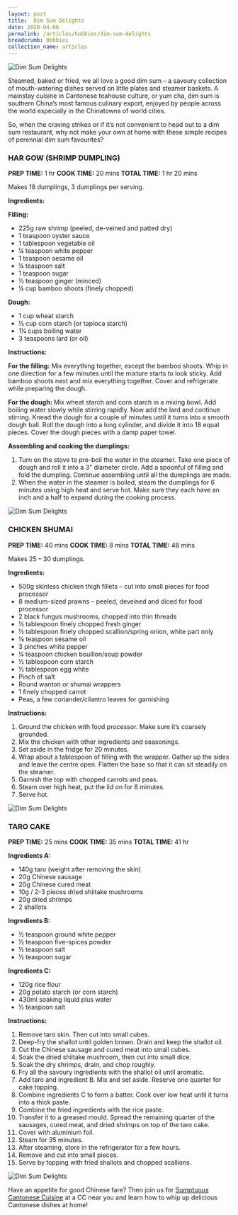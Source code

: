 ```yaml
---
layout: post
title:  Dim Sum Delights
date: 2020-04-06
permalink: /articles/hobbies/dim-sum-delights
breadcrumb: Hobbies
collection_name: articles
---
```

![Dim Sum Delights](/images/content-articles/hobbies/dim-sum-delights-img1.jpg)

Steamed, baked or fried, we all love a good dim sum – a savoury collection of mouth-watering dishes served on little plates and steamer baskets. A mainstay cuisine in Cantonese teahouse culture, or yum cha, dim sum is southern China’s most famous culinary export, enjoyed by people across the world especially in the Chinatowns of world cities.

So, when the craving strikes or if it’s not convenient to head out to a dim sum restaurant, why not make your own at home with these simple recipes of perennial dim sum favourites?

### HAR GOW (SHRIMP DUMPLING)

**PREP TIME:** 
1 hr
**COOK TIME:** 
20 mins
**TOTAL TIME:** 
1 hr 20 mins

Makes 18 dumplings, 3 dumplings per serving.

**Ingredients:**

**Filling:**  
- 225g raw shrimp (peeled, de-veined and patted dry)
- 1 teaspoon oyster sauce
- 1 tablespoon vegetable oil
- ¼ teaspoon white pepper
- 1 teaspoon sesame oil
- ¼ teaspoon salt
- 1 teaspoon sugar
- ½ teaspoon ginger (minced)
- ¼ cup bamboo shoots (finely chopped)

**Dough:**
- 1 cup wheat starch
- ½ cup corn starch (or tapioca starch)
- 1¼ cups boiling water
- 3 teaspoons lard (or oil)

**Instructions:**

**For the filling:**
Mix everything together, except the bamboo shoots. Whip in one direction for a few minutes until the mixture starts to look sticky. Add bamboo shoots next and mix everything together. Cover and refrigerate while preparing the dough.

**For the dough:**
Mix wheat starch and corn starch in a mixing bowl. Add boiling water slowly while stirring rapidly. Now add the lard and continue stirring. Knead the dough for a couple of minutes until it turns into a smooth dough ball. Roll the dough into a long cylinder, and divide it into 18 equal pieces. Cover the dough pieces with a damp paper towel.

**Assembling and cooking the dumplings:**
1. Turn on the stove to pre-boil the water in the steamer. Take one piece of dough and roll it into a 3" diameter circle. Add a spoonful of filling and fold the dumpling. Continue assembling until all the dumplings are made.
2.	When the water in the steamer is boiled, steam the dumplings for 6 minutes using high heat and serve hot. Make sure they each have an inch and a half to expand during the cooking process.

![Dim Sum Delights](/images/content-articles/hobbies/dim-sum-delights-img2.jpg)


### CHICKEN SHUMAI

**PREP TIME:** 
40 mins
**COOK TIME:** 
8 mins
**TOTAL TIME:** 
48 mins

Makes 25 – 30 dumplings.

**Ingredients:**
- 500g skinless chicken thigh fillets – cut into small pieces for food processor 
- 8 medium-sized prawns – peeled, deveined and diced for food processor
- 2 black fungus mushrooms, chopped into thin threads
- ½ tablespoon finely chopped fresh ginger
- ½ tablespoon finely chopped scallion/spring onion, white part only
- ⅛ teaspoon sesame oil
- 3 pinches white pepper
- ¼ teaspoon chicken bouillon/soup powder
- ½ tablespoon corn starch
- ½ tablespoon egg white
- Pinch of salt
- Round wanton or shumai wrappers
- 1 finely chopped carrot  
- Peas, a few coriander/cilantro leaves for garnishing

**Instructions:**
1. Ground the chicken with food processor. Make sure it’s coarsely grounded.
2. Mix the chicken with other ingredients and seasonings. 
3. Set aside in the fridge for 20 minutes.
4. Wrap about a tablespoon of filling with the wrapper. Gather up the sides and leave the centre open. Flatten the base so that it can sit steadily on the steamer. 
5. Garnish the top with chopped carrots and peas.
6. Steam over high heat, put the lid on for 8 minutes.
7. Serve hot.

![Dim Sum Delights](/images/content-articles/hobbies/dim-sum-delights-img3.jpg)


### TARO CAKE

**PREP TIME:** 
25 mins
**COOK TIME:** 
35 mins
**TOTAL TIME:** 
41 hr

**Ingredients A:**
- 140g taro (weight after removing the skin)
- 20g Chinese sausage
- 20g Chinese cured meat
- 10g / 2-3 pieces dried shiitake mushrooms
- 20g dried shrimps
- 2 shallots

**Ingredients B:**
- ½ teaspoon ground white pepper
- ½ teaspoon five-spices powder
- ½ teaspoon salt
- ½ teaspoon sugar

**Ingredients C:**
- 120g rice flour
- 20g potato starch (or corn starch)
- 430ml soaking liquid plus water
- ½ teaspoon salt

**Instructions:**
1. Remove taro skin. Then cut into small cubes.
2. Deep-fry the shallot until golden brown. Drain and keep the shallot oil.
3. Cut the Chinese sausage and cured meat into small cubes.
4. Soak the dried shiitake mushroom, then cut into small dice.
5. Soak the dry shrimps, drain, and chop roughly.
6. Fry all the savoury ingredients with the shallot oil until aromatic.
7. Add taro and ingredient B. Mix and set aside. Reserve one quarter for cake topping.
8. Combine ingredients C to form a batter. Cook over low heat until it turns into a thick paste.
9. Combine the fried ingredients with the rice paste.
10. Transfer it to a greased mould. Spread the remaining quarter of the sausages, cured meat, and dried shrimps on top of the taro cake.
11. Cover with aluminium foil.
12. Steam for 35 minutes.
13. After steaming, store in the refrigerator for a few hours.
14. Remove and cut into small pieces.
15. Serve by topping with fried shallots and chopped scallions.

 ![Dim Sum Delights](/images/content-articles/hobbies/dim-sum-delights-img4.jpg)

Have an appetite for good Chinese fare? Then join us for [Sumptuous Cantonese Cuisine](../../course-directory/lifestyle-and-leisure/#sumptuouscantonesecuisine) at a CC near you and learn how to whip up delicious Cantonese dishes at home!
